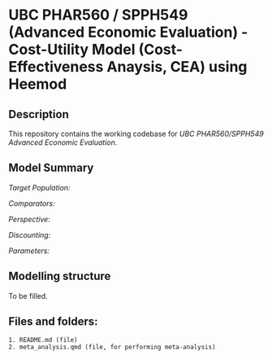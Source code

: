 # UBC PHAR560 / SPPH549 (Advanced Economic Evaluation) - Cost-Utility Model (Cost-Effectiveness Anaysis, CEA) using Heemod
## Description

This repository contains the working codebase for  *UBC PHAR560/SPPH549 Advanced Economic Evaluation*.

## Model Summary

*Target Population:*

*Comparators:*

*Perspective:*

*Discounting:*

*Parameters:*

## Modelling structure

To be filled.

## Files and folders:
```
1. README.md (file)
2. meta_analysis.qmd (file, for performing meta-analysis)

```